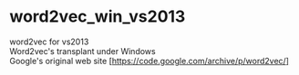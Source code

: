 # word2vec_win_vs2013
word2vec for vs2013</br>
Word2vec's transplant under Windows</br>
Google's original web site
[https://code.google.com/archive/p/word2vec/]
